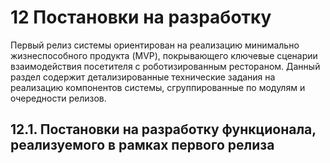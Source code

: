 # 12	Постановки на разработку
Первый релиз системы ориентирован на реализацию минимально жизнеспособного продукта (MVP), покрывающего ключевые сценарии взаимодействия посетителя с роботизированным рестораном. Данный раздел содержит детализированные технические задания на реализацию компонентов системы, сгруппированные по модулям и очередности релизов. 

## 12.1.	Постановки на разработку функционала, реализуемого в рамках первого релиза
